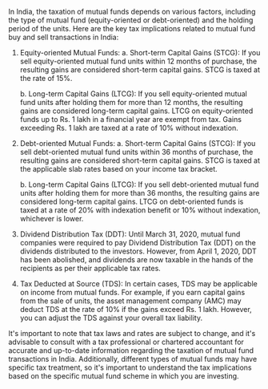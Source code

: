 In India, the taxation of mutual funds depends on various factors, including the type of mutual fund (equity-oriented or debt-oriented) and the holding period of the units. Here are the key tax implications related to mutual fund buy and sell transactions in India:

1. Equity-oriented Mutual Funds:
   a. Short-term Capital Gains (STCG): If you sell equity-oriented mutual fund units within 12 months of purchase, the resulting gains are considered short-term capital gains. STCG is taxed at the rate of 15%.

   b. Long-term Capital Gains (LTCG): If you sell equity-oriented mutual fund units after holding them for more than 12 months, the resulting gains are considered long-term capital gains. LTCG on equity-oriented funds up to Rs. 1 lakh in a financial year are exempt from tax. Gains exceeding Rs. 1 lakh are taxed at a rate of 10% without indexation.

2. Debt-oriented Mutual Funds:
   a. Short-term Capital Gains (STCG): If you sell debt-oriented mutual fund units within 36 months of purchase, the resulting gains are considered short-term capital gains. STCG is taxed at the applicable slab rates based on your income tax bracket.

   b. Long-term Capital Gains (LTCG): If you sell debt-oriented mutual fund units after holding them for more than 36 months, the resulting gains are considered long-term capital gains. LTCG on debt-oriented funds is taxed at a rate of 20% with indexation benefit or 10% without indexation, whichever is lower.

3. Dividend Distribution Tax (DDT): Until March 31, 2020, mutual fund companies were required to pay Dividend Distribution Tax (DDT) on the dividends distributed to the investors. However, from April 1, 2020, DDT has been abolished, and dividends are now taxable in the hands of the recipients as per their applicable tax rates.

4. Tax Deducted at Source (TDS): In certain cases, TDS may be applicable on income from mutual funds. For example, if you earn capital gains from the sale of units, the asset management company (AMC) may deduct TDS at the rate of 10% if the gains exceed Rs. 1 lakh. However, you can adjust the TDS against your overall tax liability.

It's important to note that tax laws and rates are subject to change, and it's advisable to consult with a tax professional or chartered accountant for accurate and up-to-date information regarding the taxation of mutual fund transactions in India. Additionally, different types of mutual funds may have specific tax treatment, so it's important to understand the tax implications based on the specific mutual fund scheme in which you are investing.